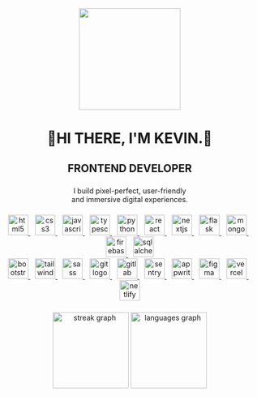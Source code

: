 <div align="center">
  <img height="200" src="https://github.com/BamberDev/BamberDev/assets/130122317/29dbd785-23c6-4b26-b6c6-83f9140f8cef"  />
</div>

###

<h1 align="center">👋HI THERE, I'M KEVIN.👋</h1>

###

<h2 align="center">FRONTEND DEVELOPER</h2>

###

<p align="center">I build pixel-perfect, user-friendly<br>and immersive digital experiences.</p>

###

<div align="center">
  <a href="https://www.w3.org/html/" target="_blank" rel="noopener noreferrer">
    <img src="https://cdn.jsdelivr.net/gh/devicons/devicon/icons/html5/html5-original.svg" height="40" alt="html5 logo" />
  </a>
  <img width="6" />
  <a href="https://www.w3.org/Style/CSS/" target="_blank" rel="noopener noreferrer">
    <img src="https://cdn.jsdelivr.net/gh/devicons/devicon/icons/css3/css3-original.svg" height="40" alt="css3 logo" />
  </a>
  <img width="6" />
  <a href="https://www.javascript.com/" target="_blank" rel="noopener noreferrer">
    <img src="https://cdn.jsdelivr.net/gh/devicons/devicon/icons/javascript/javascript-original.svg" height="40" alt="javascript logo" />
  </a>
  <img width="6" />
  <a href="https://www.typescriptlang.org/" target="_blank" rel="noopener noreferrer">
    <img src="https://cdn.jsdelivr.net/gh/devicons/devicon/icons/typescript/typescript-original.svg" height="40" alt="typescript logo" />
  </a>
  <img width="6" />
  <a href="https://www.python.org/" target="_blank" rel="noopener noreferrer">
    <img src="https://cdn.jsdelivr.net/gh/devicons/devicon/icons/python/python-original.svg" height="40" alt="python logo" />
  </a>
  <img width="6" />
  <a href="https://reactjs.org/" target="_blank" rel="noopener noreferrer">
    <img src="https://cdn.jsdelivr.net/gh/devicons/devicon/icons/react/react-original.svg" height="40" alt="react logo" />
  </a>
  <img width="6" />
  <a href="https://nextjs.org/" target="_blank" rel="noopener noreferrer">
    <img src="https://cdn.jsdelivr.net/gh/devicons/devicon/icons/nextjs/nextjs-original.svg" height="40" alt="nextjs logo" />
  </a>
  <img width="6" />
  <a href="https://flask.palletsprojects.com/" target="_blank" rel="noopener noreferrer">
    <img src="https://skillicons.dev/icons?i=flask" height="40" alt="flask logo" />
  </a>
  <img width="6" />
  <a href="https://www.mongodb.com/" target="_blank" rel="noopener noreferrer">
    <img src="https://cdn.simpleicons.org/mongodb/47A248" height="40" alt="mongodb logo" />
  </a>
  <img width="6" />
  <a href="https://firebase.google.com/" target="_blank" rel="noopener noreferrer">
    <img src="https://cdn.jsdelivr.net/gh/devicons/devicon/icons/firebase/firebase-plain.svg" height="40" alt="firebase logo" />
  </a>
  <img width="6" />
  <a href="https://docs.sqlalchemy.org/" target="_blank" rel="noopener noreferrer">
    <img src="https://cdn.jsdelivr.net/gh/devicons/devicon/icons/sqlalchemy/sqlalchemy-original.svg" height="40" alt="sqlalchemy logo" />
  </a>
</div>

<div align="center">
  <a href="https://getbootstrap.com/" target="_blank" rel="noopener noreferrer">
    <img src="https://cdn.jsdelivr.net/gh/devicons/devicon/icons/bootstrap/bootstrap-original.svg" height="40" alt="bootstrap logo" />
  </a>
  <img width="6" />
  <a href="https://tailwindcss.com/" target="_blank" rel="noopener noreferrer">
    <img src="https://cdn.simpleicons.org/tailwindcss/06B6D4" height="40" alt="tailwindcss logo" />
  </a>
  <img width="6" />
  <a href="https://sass-lang.com/" target="_blank" rel="noopener noreferrer">
    <img src="https://cdn.jsdelivr.net/gh/devicons/devicon/icons/sass/sass-original.svg" height="40" alt="sass logo" />
  </a>
  <img width="6" />
  <a href="https://git-scm.com/" target="_blank" rel="noopener noreferrer">
    <img src="https://cdn.simpleicons.org/git/F05032" height="40" alt="git logo" />
  </a>
  <img width="6" />
  <a href="https://about.gitlab.com/" target="_blank" rel="noopener noreferrer">
    <img src="https://cdn.jsdelivr.net/gh/devicons/devicon/icons/gitlab/gitlab-original.svg" height="40" alt="gitlab logo" />
  </a>
  <img width="6" />
  <a href="https://sentry.io/" target="_blank" rel="noopener noreferrer">
    <img src="https://skillicons.dev/icons?i=sentry" height="40" alt="sentry logo" />
  </a>
  <img width="6" />
  <a href="https://appwrite.io/" target="_blank" rel="noopener noreferrer">
    <img src="https://cdn.simpleicons.org/appwrite/F02E65" height="40" alt="appwrite logo" />
  </a>
  <img width="6" />
  <a href="https://www.figma.com/" target="_blank" rel="noopener noreferrer">
    <img src="https://cdn.jsdelivr.net/gh/devicons/devicon/icons/figma/figma-original.svg" height="40" alt="figma logo" />
  </a>
  <img width="6" />
  <a href="https://vercel.com/" target="_blank" rel="noopener noreferrer">
    <img src="https://skillicons.dev/icons?i=vercel" height="40" alt="vercel logo" />
  </a>
  <img width="6" />
  <a href="https://www.netlify.com/" target="_blank" rel="noopener noreferrer">
    <img src="https://cdn.simpleicons.org/netlify/00C7B7" height="40" alt="netlify logo" />
  </a>
</div>

###

<div align="center">
  <img src="https://streak-stats.demolab.com?user=BamberDev&locale=en&mode=daily&theme=react&hide_border=true&border_radius=5" height="150" alt="streak graph"  />
  <img src="https://github-readme-stats.vercel.app/api/top-langs?username=BamberDev&locale=en&hide_title=false&layout=compact&card_width=320&langs_count=4&theme=react&hide_border=true" height="150" alt="languages graph"  />
</div>

###
